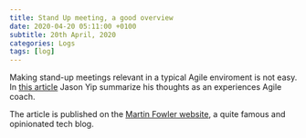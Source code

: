 ```yaml
---
title: Stand Up meeting, a good overview
date: 2020-04-20 05:11:00 +0100
subtitle: 20th April, 2020
categories: Logs
tags: [log]
---
```


Making stand-up meetings relevant in a typical Agile enviroment is not easy. In [this article](https://martinfowler.com/articles/itsNotJustStandingUp.html) Jason Yip summarize his thoughts as an experiences Agile coach.

The article is published on the [Martin Fowler website](https://martinfowler.com/), a quite famous and opinionated tech blog.